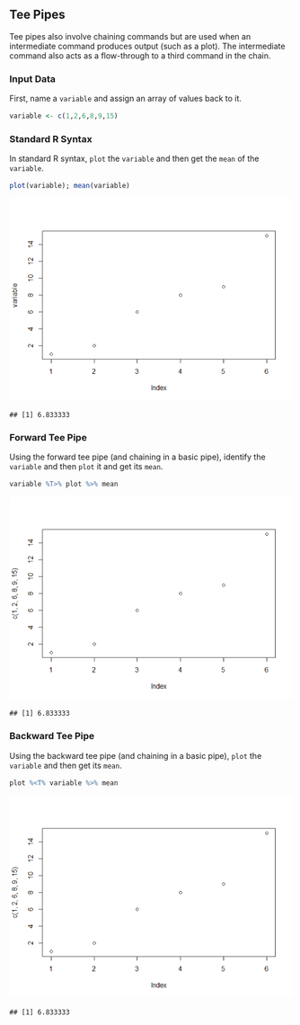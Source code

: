 ## Tee Pipes

Tee pipes also involve chaining commands but are used when an intermediate command produces output (such as a plot). The intermediate command also acts as a flow-through to a third command in the chain.

### Input Data

First, name a `variable` and assign an array of values back to it.


```r
variable <- c(1,2,6,8,9,15)
```

### Standard R Syntax

In standard R syntax, `plot` the `variable` and then get the `mean` of the `variable`.


```r
plot(variable); mean(variable)
```

![](figures/Standard-Plot-1.png)<!-- -->

```
## [1] 6.833333
```

### Forward Tee Pipe

Using the forward tee pipe (and chaining in a basic pipe), identify the `variable` and then `plot` it and get its `mean`.


```r
variable %T>% plot %>% mean
```

![](figures/Forward-Tee-Plot-1.png)<!-- -->

```
## [1] 6.833333
```

### Backward Tee Pipe

Using the backward tee pipe (and chaining in a basic pipe), `plot` the `variable` and then get its `mean`.


```r
plot %<T% variable %>% mean
```

![](figures/Backward-Tee-Plot-1.png)<!-- -->

```
## [1] 6.833333
```
